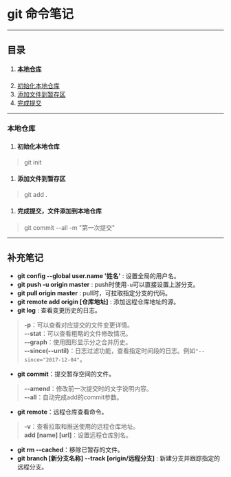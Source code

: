 # git 命令笔记
---
## 目录
1. #### [本地仓库](#本地仓库)
 1. [初始化本地仓库](#初始化本地仓库)
 1. [添加文件到暂存区](#添加文件到暂存区)
 1. [完成提交](#完成提交，文件添加到本地仓库)

---

### 本地仓库
1. #### 初始化本地仓库
> git init     
1. #### 添加文件到暂存区    
> git add .    
1. #### 完成提交，文件添加到本地仓库    
> git commit --all -m "第一次提交"    



----
## **补充笔记**
+ **git config --global user.name '姓名'** : 设置全局的用户名。
+ **git push -u origin master** : push时使用`-u`可以直接设置上游分支。
+ **git pull origin master** : pull时，可拉取指定分支的代码。
+ **git remote add origin [仓库地址]** : 添加远程仓库地址的源。
+ **git log** : 查看变更历史的日志。
>**-p**：可以查看对应提交的文件变更详情。   
>**--stat**：可以查看粗略的文件修改情况。   
>**--graph**：使用图形显示分之合并历史。   
>**--since(--until)**：日志过滤功能，查看指定时间段的日志。例如`"--since="2017-12-04"`。     
+ **git commit**：提交暂存空间的文件。
>**--amend**：修改前一次提交时的文字说明内容。    
>**--all**：自动完成add的commit参数。   
+ **git remote**：远程仓库查看命令。
> **-v**：查看拉取和推送使用的远程仓库地址。    
> **add [name] [url]**：设置远程仓库别名。
+ **git rm --cached**：移除已暂存的文件。
+ **git branch [新分支名称] --track [origin/远程分支]** : 新建分支并跟踪指定的远程分支。
